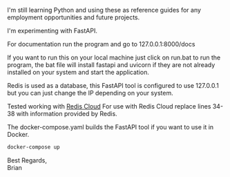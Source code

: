 I'm still learning Python and using these as reference guides for any employment opportunities and future projects.

I'm experimenting with FastAPI.

For documentation run the program and go to 127.0.0.1:8000/docs

If you want to run this on your local machine just click on run.bat to run the program, the bat file will install fastapi and uvicorn if they are not already installed on your system and start the application.

Redis is used as a database, this FastAPI tool is configured to use 127.0.0.1 but you can just change the IP depending on your system.

Tested working with [Redis Cloud](https://redis.io/cloud/)
For use with Redis Cloud replace lines 34-38 with information provided by Redis.

The docker-compose.yaml builds the FastAPI tool if you want to use it in Docker.
```bash
docker-compose up
```

Best Regards,<br/>
Brian
